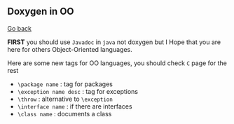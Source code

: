 ## Doxygen in OO

[Go back](..)

**FIRST** you should use ``Javadoc`` in `java`
not doxygen but I Hope that you are
here for others Object-Oriented languages.

Here are some new tags for OO languages,
you should check ``C`` page for the rest

* ``\package name`` : tag for packages
* ``\exception name desc`` : tag for exceptions
* ``\throw`` : alternative to `\exception`
* ``\interface name`` : if there are interfaces
* ``\class name`` : documents a class